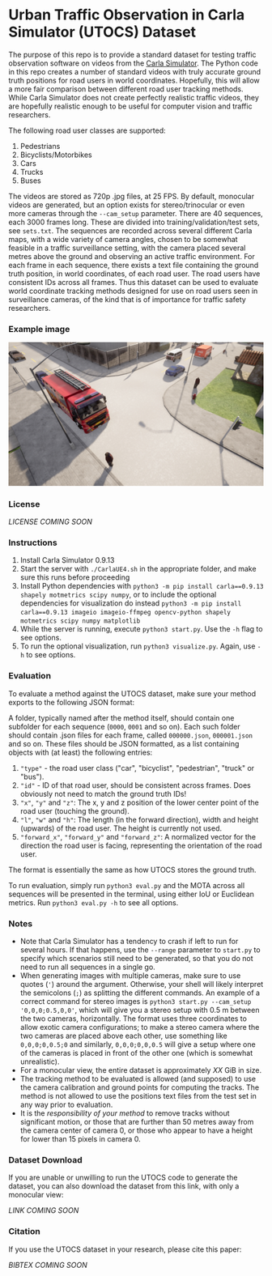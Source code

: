 # Urban Traffic Observation in Carla Simulator (UTOCS) Dataset

The purpose of this repo is to provide a standard dataset for testing traffic observation software on videos from the [Carla Simulator](http://carla.org/). The Python code in this repo creates a number of standard videos with truly accurate ground truth positions for road users in world coordinates. Hopefully, this will allow a more fair comparison between different road user tracking methods. While Carla Simulator does not create perfectly realistic traffic videos, they are hopefully realistic enough to be useful for computer vision and traffic researchers.

The following road user classes are supported:
1. Pedestrians
1. Bicyclists/Motorbikes
1. Cars
1. Trucks
1. Buses

The videos are stored as 720p .jpg files, at 25 FPS. By default, monocular videos are generated, but an option exists for stereo/trinocular or even more cameras through the `--cam_setup` parameter. There are 40 sequences, each 3000 frames long. These are divided into training/validation/test sets, see `sets.txt`. The sequences are recorded across several different Carla maps, with a wide variety of camera angles, chosen to be somewhat feasible in a traffic surveillance setting, with the camera placed several metres above the ground and observing an active traffic environment. For each frame in each sequence, there exists a text file containing the ground truth position, in world coordinates, of each road user. The road users have consistent IDs across all frames. Thus this dataset can be used to evaluate world coordinate tracking methods designed for use on road users seen in surveillance cameras, of the kind that is of importance for traffic safety researchers.

### Example image
![Example image from UTOCS](https://raw.githubusercontent.com/ahrnbom/utocs/main/examples/example1.jpg)

### License
*LICENSE COMING SOON*

### Instructions
1. Install Carla Simulator 0.9.13
1. Start the server with `./CarlaUE4.sh` in the appropriate folder, and make sure this runs before proceeding
1. Install Python dependencies with `python3 -m pip install carla==0.9.13 shapely motmetrics scipy numpy`, or to include the optional dependencies for visualization do instead `python3 -m pip install carla==0.9.13 imageio imageio-ffmpeg opencv-python shapely motmetrics scipy numpy matplotlib`
1. While the server is running, execute `python3 start.py`. Use the `-h` flag to see options. 
1. To run the optional visualization, run `python3 visualize.py`. Again, use `-h` to see options.

### Evaluation
To evaluate a method against the UTOCS dataset, make sure your method exports to the following JSON format:

A folder, typically named after the method itself, should contain one subfolder for each sequence (`0000`, `0001` and so on). Each such folder should contain .json files for each frame, called `000000.json`, `000001.json` and so on. These files should be JSON formatted, as a list containing objects with (at least) the following entries:
1. `"type"` - the road user class ("car", "bicyclist", "pedestrian", "truck" or "bus").
1. `"id"` - ID of that road user, should be consistent across frames. Does obviously not need to match the ground truth IDs!
1. `"x"`, `"y"` and `"z"`: The x, y and z position of the lower center point of the road user (touching the ground).
1. `"l"`, `"w"` and `"h"`: The length (in the forward direction), width and height (upwards) of the road user. The height is currently not used.
1. `"forward_x"`, `"forward_y"` and `"forward_z"`: A normalized vector for the direction the road user is facing, representing the orientation of the road user.

The format is essentially the same as how UTOCS stores the ground truth. 

To run evaluation, simply run `python3 eval.py` and the MOTA across all sequences will be presented in the terminal, using either IoU or Euclidean metrics. Run `python3 eval.py -h` to see all options.

### Notes
- Note that Carla Simulator has a tendency to crash if left to run for several hours. If that happens, use the `--range` parameter to `start.py` to specify which scenarios still need to be generated, so that you do not need to run all sequences in a single go.
- When generating images with multiple cameras, make sure to use quotes (`'`) around the argument. Otherwise, your shell will likely interpret the semicolons (`;`) as splitting the different commands. An example of a correct command for stereo images is `python3 start.py --cam_setup '0,0,0;0.5,0,0'`, which will give you a stereo setup with 0.5 m between the two cameras, horizontally. The format uses three coordinates to allow exotic camera configurations; to make a stereo camera where the two cameras are placed above each other, use something like `0,0,0;0,0.5;0` and similarly, `0,0,0;0,0,0.5` will give a setup where one of the cameras is placed in front of the other one (which is somewhat unrealistic).
- For a monocular view, the entire dataset is approximately *XX* GiB in size. 
- The tracking method to be evaluated is allowed (and supposed) to use the camera calibration and ground points for computing the tracks. The method is not allowed to use the positions text files from the test set in any way prior to evaluation. 
- It is the *responsibility of your method* to remove tracks without significant motion, or those that are further than 50 metres away from the camera center of camera 0, or those who appear to have a height for lower than 15 pixels in camera 0.

### Dataset Download
If you are unable or unwilling to run the UTOCS code to generate the dataset, you can also download the dataset from this link, with only a monocular view:

*LINK COMING SOON*

### Citation
If you use the UTOCS dataset in your research, please cite this paper:

*BIBTEX COMING SOON*